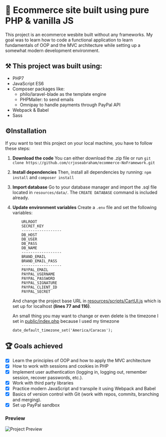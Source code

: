# 🛒 Ecommerce site built using pure PHP & vanilla JS

This project is an ecommerce wesbite built without any frameworks. My goal was to learn how to code a functional application to learn fundamentals of OOP and the MVC architecture while setting up a somewhat modern development environment.

## ⚒️ This project was built using:

-   PHP7
-   JavaScript ES6
-   Composer packages like:
    -   philo/laravel-blade as the template engine
    -   PHPMailer: to send emails
    -   Omnipay to handle payments through PayPal API
-   Webpack & Babel
-   Sass

## ⚙️Installation

If you want to test this project on your local machine, you have to follow these steps:

1.  **Download the code**
    You can either download the .zip file or run `git clone https://github.com/crjoseabraham/ecommerce-NoFramework.git`

2.  **Install dependencies**
    Then, install all dependencies by running:
    `npm install` and `composer install`

3.  **Import database**
    Go to your database manager and import the .sql file located in `resources/data/`. The `CREATE DATABASE` command is included already.

4.  **Update environment variables**
    Create a `.env` file and set the following variables:

    ```
        URLROOT
        SECRET_KEY
        ------------------
        DB_HOST
        DB_USER
        DB_PASS
        DB_NAME
        ------------------
        BRAND_EMAIL
        BRAND_EMAIL_PASS
        ------------------
        PAYPAL_EMAIL
        PAYPAL_USERNAME
        PAYPAL_PASSWORD
        PAYPAL_SIGNATURE
        PAYPAL_CLIENT_ID
        PAYPAL_SECRET
    ```

    And change the project base URL in [resources/scripts/CartUI.js](https://github.com/crjoseabraham/ecommerce-NoFramework/blob/master/resources/scripts/CartUI.js) which is set up for localhost
    **(lines 77 and 116)**.

    An small thing you may want to change or even delete is the timezone I set in [public/index.php](https://github.com/crjoseabraham/ecommerce-NoFramework/blob/master/dist/index.php) because I used my timezone

    `date_default_timezone_set('America/Caracas');`

## 🏆 Goals achieved

-   [x] Learn the principles of OOP and how to apply the MVC architecture
-   [x] How to work with sessions and cookies in PHP
-   [x] Implement user authentication (logging in, logging out, remember session, recover passwords, etc.).
-   [x] Work with third party libraries
-   [x] Practice modern JavaScript and transpile it using Webpack and Babel
-   [x] Basics of version control with Git (work with repos, commits, branching and merging).
-   [x] Set up PayPal sandbox

### Preview

![Project Preview](https://i.imgur.com/XA35ltf.jpg)
